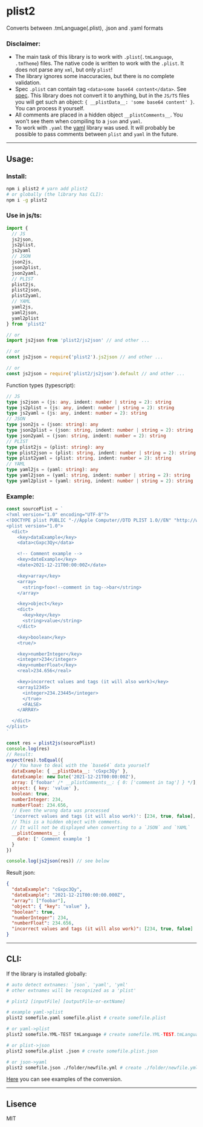 # plist2

Converts between .tmLanguage(.plist), .json and .yaml formats

### Disclaimer:

- The main task of this library is to work with `.plist`(`.tmLanguage`, `.tmTheme`) files. The native code is written to work with the `.plist`. It does not parse any `xml`, but only `plist`!
- The library ignores some inaccuracies, but there is no complete validation.
- Spec `.plist` can contain tag `<data>some base64 content</data>`. See [spec](http://www.apple.com/DTDs/PropertyList-1.0.dtd). This library does not convert it to anything, but in the `JS/TS` files you will get such an object: `{ __plistData__: 'some base64 content' }`. You can process it yourself.
- All comments are placed in a hidden object `__plistComments__`. You won't see them when compiling to a `json` and `yaml`.
- To work with `.yaml` the [yaml](https://www.npmjs.com/package/yaml) library was used. It will probably be possible to pass comments between `plist` and `yaml` in the future.

---

## Usage:

### Install:

```bash
npm i plist2 # yarn add plist2
# or globally (the library has CLI):
npm i -g plist2
```

### Use in js/ts:

```js
import {
  // JS
  js2json,
  js2plist,
  js2yaml
  // JSON
  json2js,
  json2plist,
  json2yaml,
  // PLIST
  plist2js,
  plist2json,
  plist2yaml,
  // YAML
  yaml2js,
  yaml2json,
  yaml2plist
} from 'plist2'

// or
import js2json from 'plist2/js2json' // and other ...

// or
const js2json = require('plist2').js2json // and other ...

// or
const js2json = require('plist2/js2json').default // and other ...
```

Function types (typescript):

```ts
// JS
type js2json = (js: any, indent: number | string = 2): string
type js2plist = (js: any, indent: number | string = 2): string
type js2yaml = (js: any, indent: number = 2): string
// JSON
type json2js = (json: string): any
type json2plist = (json: string, indent: number | string = 2): string
type json2yaml = (json: string, indent: number = 2): string
// PLIST
type plist2js = (plist: string): any
type plist2json = (plist: string, indent: number | string = 2): string
type plist2yaml = (plist: string, indent: number = 2): string
// YAML
type yaml2js = (yaml: string): any
type yaml2json = (yaml: string, indent: number | string = 2): string
type yaml2plist = (yaml: string, indent: number | string = 2): string
```

### Example:

```js
const sourcePlist = `
<?xml version="1.0" encoding="UTF-8"?>
<!DOCTYPE plist PUBLIC "-//Apple Computer//DTD PLIST 1.0//EN" "http://www.apple.com/DTDs/PropertyList-1.0.dtd">
<plist version="1.0">
  <dict>
    <key>dataExample</key>
    <data>cGxpc3Qy</data>

    <!-- Comment example -->
    <key>dateExample</key>
    <date>2021-12-21T00:00:00Z</date>

    <key>array</key>
    <array>
      <string>foo<!--comment in tag-->bar</string>
    </array>

    <key>object</key>
    <dict>
      <key>key</key>
      <string>value</string>
    </dict>

    <key>boolean</key>
    <true/>

    <key>numberInteger</key>
    <integer>234</integer>
    <key>numberFloat</key>
    <real>234.656</real>

    <key>incorrect values and tags (it will also work)</key>
    <array12345>
      <integer>234.23445</integer>
      </true>
      <FALSE>
    </ARRAY>

  </dict>
</plist>
`

const res = plist2js(sourcePlist)
console.log(res)
// Result:
expect(res).toEqual({
  // You have to deal with the `base64` data yourself
  dataExample: { __plistData__: 'cGxpc3Qy' },
  dateExample: new Date('2021-12-21T00:00:00Z'),
  array: ['foobar' /* __plistComments__: { 0: ['comment in tag'] } */],
  object: { key: 'value' },
  boolean: true,
  numberInteger: 234,
  numberFloat: 234.656,
  // Even the wrong data was processed
  'incorrect values and tags (it will also work)': [234, true, false],
  // This is a hidden object with comments.
  // It will not be displayed when converting to a `JSON` and `YAML`
  __plistComments__: {
    date: [' Comment example ']
  }
})

console.log(js2json(res)) // see below
```

Result json:

```json
{
  "dataExample": "cGxpc3Qy",
  "dateExample": "2021-12-21T00:00:00.000Z",
  "array": ["foobar"],
  "object": { "key": "value" },
  "boolean": true,
  "numberInteger": 234,
  "numberFloat": 234.656,
  "incorrect values and tags (it will also work)": [234, true, false]
}
```

---

## CLI:

If the library is installed globally:

```bash
# auto detect extnames: `json`, 'yaml', 'yml'
# other extnames will be recognized as a 'plist'

# plist2 [inputFile] [outputFile-or-extName]

# example yaml->plist
plist2 somefile.yaml somefile.plist # create somefile.plist

# or yaml->plist
plist2 somefile.YML-TEST tmLanguage # create somefile.YML-TEST.tmLanguage

# or plist->json
plist2 somefile.plist .json # create somefile.plist.json

# or json->yaml
plist2 somefile.json ./folder/newfile.yml # create ./folder/newfile.yml
```

[Here](https://github.com/wareset/plist2/tree/main/examples) you can see examples of the conversion.

---

## Lisence

MIT
